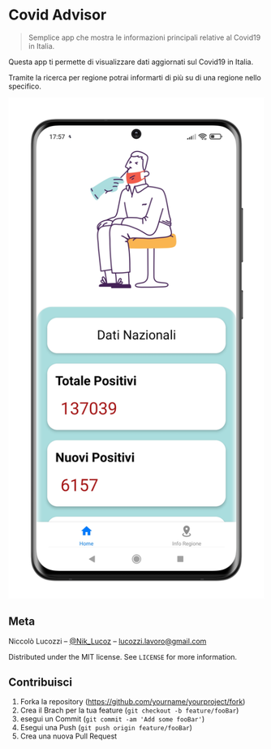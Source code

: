 # Covid Advisor 
> Semplice app che mostra le informazioni principali relative al Covid19 in Italia.

Questa app ti permette di visualizzare dati aggiornati sul Covid19 in Italia.

Tramite la ricerca per regione potrai informarti di più su di una regione nello specifico.

![](header.png)

## Meta

Niccolò Lucozzi – [@Nik_Lucoz](https://www.instagram.com/nik_lucoz/) – lucozzi.lavoro@gmail.com

Distributed under the MIT license. See ``LICENSE`` for more information.

## Contribuisci

1. Forka la repository (<https://github.com/yourname/yourproject/fork>)
2. Crea il Brach per la tua feature (`git checkout -b feature/fooBar`)
3. esegui un Commit (`git commit -am 'Add some fooBar'`)
4. Esegui una Push (`git push origin feature/fooBar`)
5. Crea una nuova Pull Request

